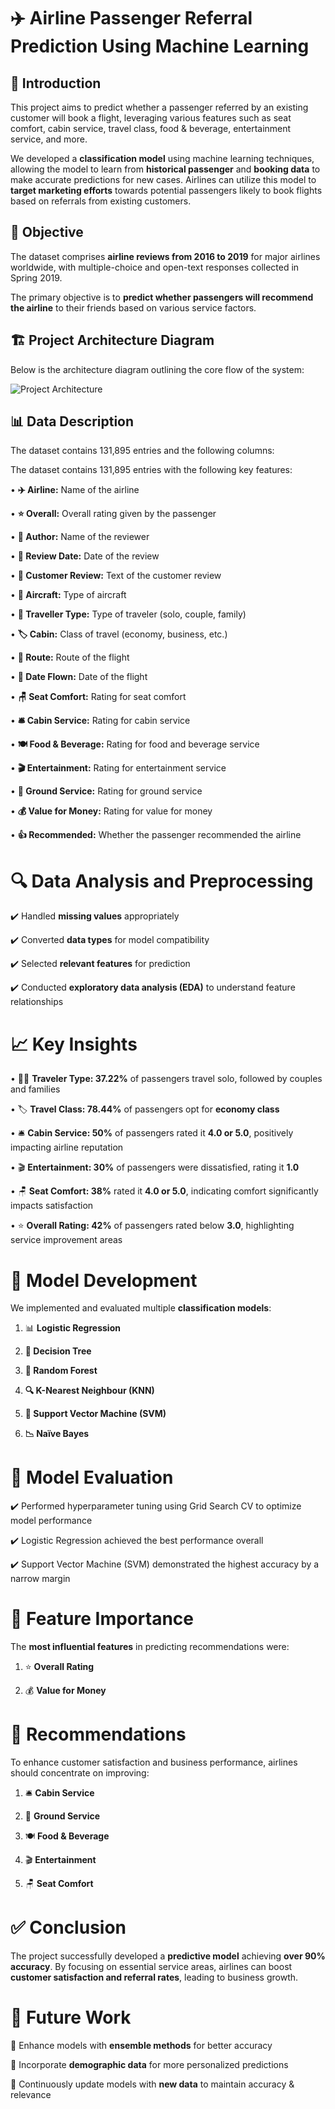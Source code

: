 # ✈️ Airline Passenger Referral Prediction Using Machine Learning

## 📌 Introduction

This project aims to predict whether a passenger referred by an existing customer will book a flight, leveraging various features such as seat comfort, cabin service, travel class, food & beverage, entertainment service, and more.

We developed a **classification model** using machine learning techniques, allowing the model to learn from **historical passenger** and **booking data** to make accurate predictions for new cases. Airlines can utilize this model to **target marketing efforts** towards potential passengers likely to book flights based on referrals from existing customers.

## 🎯 Objective

The dataset comprises **airline reviews from 2016 to 2019** for major airlines worldwide, with multiple-choice and open-text responses collected in Spring 2019.

The primary objective is to **predict whether passengers will recommend the airline** to their friends based on various service factors.

## 🏗️ Project Architecture Diagram

Below is the architecture diagram outlining the core flow of the system:

![Project Architecture](https://github.com/Kaushik-Puttaswamy/Airline_Passenger_Referral_Prediction_Using_Machine_Learning/blob/main/Project%20Architecture.png)

## 📊 Data Description
The dataset contains 131,895 entries and the following columns:

The dataset contains 131,895 entries with the following key features:

•	**✈️ Airline:** Name of the airline

•	**⭐ Overall:** Overall rating given by the passenger

•	**📝 Author:** Name of the reviewer

•	**📅 Review Date:** Date of the review

•	**💬 Customer Review:** Text of the customer review

•	**🏢 Aircraft:** Type of aircraft

•	**👤 Traveller Type:** Type of traveler (solo, couple, family)

•	**🏷️ Cabin:** Class of travel (economy, business, etc.)

•	**🛫 Route:** Route of the flight

•	**📅 Date Flown:** Date of the flight

•	**🪑 Seat Comfort:** Rating for seat comfort

•	**🛎️ Cabin Service:** Rating for cabin service

•	**🍽️ Food & Beverage:** Rating for food and beverage service

•	**🎬 Entertainment:** Rating for entertainment service

•	**🏢 Ground Service:** Rating for ground service

•	**💰 Value for Money:** Rating for value for money

•	**👍 Recommended:** Whether the passenger recommended the airline

# 🔍 Data Analysis and Preprocessing

✔️ Handled **missing values** appropriately

✔️ Converted **data types** for model compatibility

✔️ Selected **relevant features** for prediction

✔️ Conducted **exploratory data analysis (EDA)** to understand feature relationships


# 📈 Key Insights

•	🧑‍✈️ **Traveler Type: 37.22%** of passengers travel solo, followed by couples and families

•	🏷️ **Travel Class: 78.44%** of passengers opt for **economy class**

•	🛎️ **Cabin Service: 50%** of passengers rated it **4.0 or 5.0**, positively impacting airline reputation

•	🎬 **Entertainment: 30%** of passengers were dissatisfied, rating it **1.0**

•	🪑 **Seat Comfort: 38%** rated it **4.0 or 5.0**, indicating comfort significantly impacts satisfaction

•	⭐ **Overall Rating: 42%** of passengers rated below **3.0**, highlighting service improvement areas

# 🤖 Model Development

We implemented and evaluated multiple **classification models**:

1.	📊 **Logistic Regression**

2.	**🌳 Decision Tree**

3.	**🌲 Random Forest**

4.	**🔍 K-Nearest Neighbour (KNN)**

5.	**📏 Support Vector Machine (SVM)**

6.	**📉 Naïve Bayes**

# 🎯 Model Evaluation

✔️ Performed hyperparameter tuning using Grid Search CV to optimize model performance

✔️ Logistic Regression achieved the best performance overall

✔️ Support Vector Machine (SVM) demonstrated the highest accuracy by a narrow margin

# 🔑 Feature Importance

The **most influential features** in predicting recommendations were:
	
 1.	⭐ **Overall Rating**
	
 2.	💰 **Value for Money**

# 🔧 Recommendations

To enhance customer satisfaction and business performance, airlines should concentrate on improving:

1.	🛎️ **Cabin Service**
	
2.	🏢 **Ground Service**
	
3.	🍽️ **Food & Beverage**
	
4.	🎬 **Entertainment**
	
5.	🪑 **Seat Comfort**


# ✅ Conclusion

The project successfully developed a **predictive model** achieving **over 90% accuracy**. By focusing on essential service areas, airlines can boost **customer satisfaction and referral rates**, leading to business growth.

# 🚀 Future Work

🔹 Enhance models with **ensemble methods** for better accuracy

🔹 Incorporate **demographic data** for more personalized predictions

🔹 Continuously update models with **new data** to maintain accuracy & relevance


